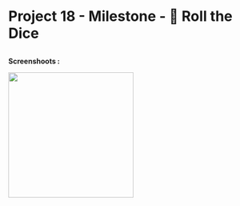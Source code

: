 # Project 18 - Milestone - 🎲 Roll the Dice

##

**Screenshoots :**

<img src="screenshot/screenshot1.gif" width="250"/>

